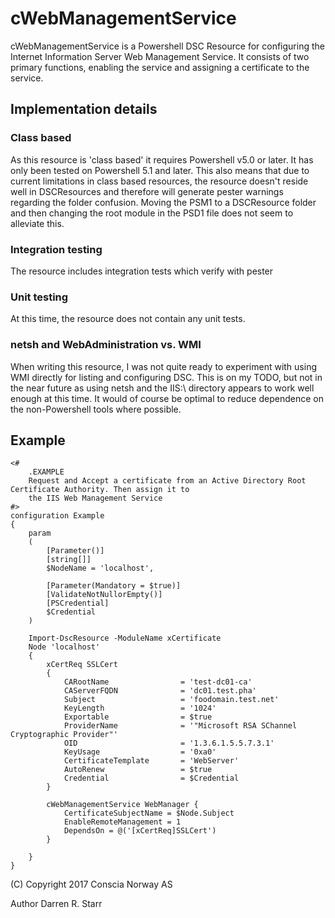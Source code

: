 # cWebManagementService
cWebManagementService is a Powershell DSC Resource for configuring the Internet Information Server Web Management Service. It consists of two primary functions, enabling the service and assigning a certificate to the service.

## Implementation details
### Class based
As this resource is 'class based' it requires Powershell v5.0 or later. It has only been tested on Powershell 5.1 and later. This also means that due to current limitations in class based resources, the resource doesn't reside well in DSCResources and therefore will generate pester warnings regarding the folder confusion. Moving the PSM1 to a DSCResource folder and then changing the root module in the PSD1 file does not seem to alleviate this.

### Integration testing
The resource includes integration tests which verify with pester

### Unit testing
At this time, the resource does not contain any unit tests.

### netsh and WebAdministration vs. WMI
When writing this resource, I was not quite ready to experiment with using WMI directly for listing and configuring DSC. This is on my TODO, but not in the near future as using netsh and the IIS:\ directory appears to work well enough at this time. It would of course be optimal to reduce dependence on the non-Powershell tools where possible.

## Example
```
<#
    .EXAMPLE
    Request and Accept a certificate from an Active Directory Root Certificate Authority. Then assign it to
    the IIS Web Management Service
#>
configuration Example
{
    param
    (
        [Parameter()]
        [string[]]
        $NodeName = 'localhost',

        [Parameter(Mandatory = $true)]
        [ValidateNotNullorEmpty()]
        [PSCredential]
        $Credential
    )

    Import-DscResource -ModuleName xCertificate
    Node 'localhost'
    {
        xCertReq SSLCert
        {
            CARootName                = 'test-dc01-ca'
            CAServerFQDN              = 'dc01.test.pha'
            Subject                   = 'foodomain.test.net'
            KeyLength                 = '1024'
            Exportable                = $true
            ProviderName              = '"Microsoft RSA SChannel Cryptographic Provider"'
            OID                       = '1.3.6.1.5.5.7.3.1'
            KeyUsage                  = '0xa0'
            CertificateTemplate       = 'WebServer'
            AutoRenew                 = $true
            Credential                = $Credential
        }

        cWebManagementService WebManager {
            CertificateSubjectName = $Node.Subject
            EnableRemoteManagement = 1
            DependsOn = @('[xCertReq]SSLCert')
        }

    }
}
```
(C) Copyright 2017 Conscia Norway AS

Author Darren R. Starr
